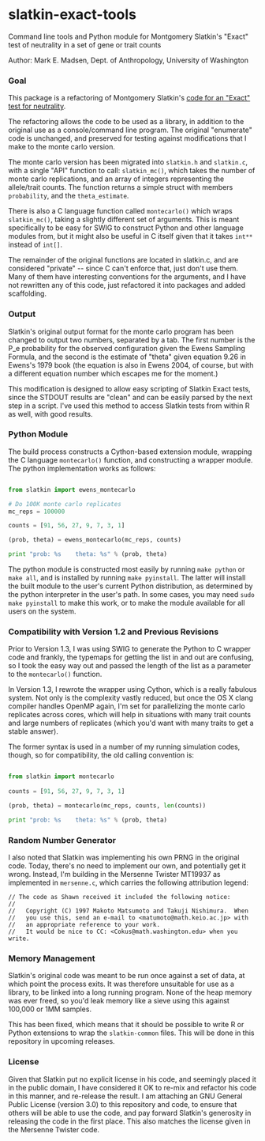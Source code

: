 slatkin-exact-tools
===================

Command line tools and Python module for Montgomery Slatkin's "Exact" test of neutrality in a set of gene or trait counts

Author:  Mark E. Madsen, Dept. of Anthropology, University of Washington


### Goal ###

This package is a refactoring of Montgomery Slatkin's [code for an "Exact" test for neutrality](http://ib.berkeley.edu/labs/slatkin/monty/Ewens_exact.program).  

The refactoring allows the code to be used as a library, in addition to the original use as a console/command line program.  The original "enumerate" code is unchanged, and preserved for testing against modifications that I make to the monte carlo version.  

The monte carlo version has been migrated into `slatkin.h` and `slatkin.c`, with a single "API" function to call: `slatkin_mc()`, which takes the number of monte carlo replications, and an array of integers representing the allele/trait counts.  The function returns a simple struct with members `probability`, and the `theta_estimate`.

There is also a C language function called `montecarlo()` which wraps `slatkin_mc()`, taking a slightly different set of arguments.  This is meant specifically to be easy for SWIG to construct Python and other language modules from, but it might also be useful in C itself given that it takes `int**` instead of `int[]`.  

The remainder of the original functions are located in slatkin.c, and are considered "private" -- since C can't enforce that, just don't use them.  Many of them have interesting conventions for the arguments, and I have not rewritten any of this code, just refactored it into packages and added scaffolding.  

### Output ###

Slatkin's original output format for the monte carlo program has been changed to output two numbers, separated by a tab.  The first number is the P_e probability for the observed configuration given the Ewens Sampling Formula, and the second is the estimate of "theta" given equation 9.26 in Ewens's 1979 book (the equation is also in Ewens 2004, of course, but with a different equation number which escapes me for the moment.)

This modification is designed to allow easy scripting of Slatkin Exact tests, since the STDOUT results are "clean" and can be easily parsed by the next step in a script.  I've used this method to access Slatkin tests from within R as well, with good results.  

### Python Module ###

The build process constructs a Cython-based extension module, wrapping the C language `montecarlo()` function, and constructing a wrapper module.  The python implementation works as follows:

```python

from slatkin import ewens_montecarlo

# Do 100K monte carlo replicates
mc_reps = 100000 

counts = [91, 56, 27, 9, 7, 3, 1]

(prob, theta) = ewens_montecarlo(mc_reps, counts)

print "prob: %s    theta: %s" % (prob, theta)

```


The python module is constructed most easily by running `make python` or `make all`, and is installed by running `make pyinstall`.  The latter will install the built module to the user's current Python distribution, as determined by the python interpreter in the user's path.  In some cases, you may need `sudo make pyinstall` to make this work, or to make the module available for all users on the system.  


### Compatibility with Version 1.2 and Previous Revisions ###

Prior to Version 1.3, I was using SWIG to generate the Python to C wrapper code and frankly, the typemaps for getting the list in and out are confusing, so I took the easy way out and passed the length of the list
as a parameter to the `montecarlo()` function.  

In Version 1.3, I rewrote the wrapper using Cython, which is a really fabulous system.  Not only is the complexity vastly reduced, but once the OS X clang compiler handles OpenMP again, I'm set for parallelizing 
the monte carlo replicates across cores, which will help in situations with many trait counts and large numbers of replicates (which you'd want with many traits to get a stable answer).  

The former syntax is used in a number of my running simulation codes, though, so for compatibility, the old calling convention is:

```python

from slatkin import montecarlo
 
counts = [91, 56, 27, 9, 7, 3, 1]

(prob, theta) = montecarlo(mc_reps, counts, len(counts))

print "prob: %s    theta: %s" % (prob, theta)
```


### Random Number Generator ###

I also noted that Slatkin was implementing his own PRNG in the original code.  Today, there's no need to implement our own, and potentially get it wrong.  Instead, I'm building in the Mersenne Twister MT19937 as implemented in `mersenne.c`, which carries the following attribution legend:

```
// The code as Shawn received it included the following notice:
//
//   Copyright (C) 1997 Makoto Matsumoto and Takuji Nishimura.  When
//   you use this, send an e-mail to <matumoto@math.keio.ac.jp> with
//   an appropriate reference to your work.
//   It would be nice to CC: <Cokus@math.washington.edu> when you write.

```

### Memory Management ###

Slatkin's original code was meant to be run once against a set of data, at which point the process exits.  It was therefore unsuitable for use as a library, to be linked into a long running program.  None of the heap memory was ever freed, so you'd leak memory like a sieve using this against 100,000 or 1MM samples.  

This has been fixed, which means that it should be possible to write R or Python extensions to wrap the `slatkin-common` files.  This will be done in this repository in upcoming releases.  

### License ###

Given that Slatkin put no explicit license in his code, and seemingly placed it in the public domain, I have considered it OK to re-mix and refactor his code in this manner, and re-release the result.  I am attaching an GNU General Public License (version 3.0) to this repository and code, to ensure that others will be able to use the code, and pay forward Slatkin's generosity in releasing the code in the first place.  This also matches the license given in the Mersenne Twister code.  






